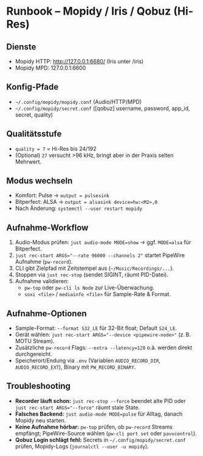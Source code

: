 # Runbook – Mopidy / Iris / Qobuz (Hi-Res)

## Dienste
- Mopidy HTTP: http://127.0.0.1:6680/ (Iris unter /iris)
- Mopidy MPD: 127.0.0.1:6600

## Konfig-Pfade
- `~/.config/mopidy/mopidy.conf` (Audio/HTTP/MPD)
- `~/.config/mopidy/secret.conf` ([qobuz] username, password, app_id, secret, quality)

## Qualitätsstufe
- `quality = 7` = Hi-Res bis 24/192
- (Optional) `27` versucht >96 kHz, bringt aber in der Praxis selten Mehrwert.

## Modus wechseln
- Komfort: Pulse → `output = pulsesink`
- Bitperfect: ALSA → `output = alsasink device=hw:<M2>,0`
- Nach Änderung: `systemctl --user restart mopidy`

## Aufnahme-Workflow
1. Audio-Modus prüfen: `just audio-mode MODE=show` → ggf. `MODE=alsa` für Bitperfect.
2. `just rec-start ARGS="--rate 96000 --channels 2"` startet PipeWire Aufnahme (`pw-record`).
3. CLI gibt Zielpfad mit Zeitstempel aus (`~/Music/Recordings/...`).
4. Stoppen via `just rec-stop` (sendet SIGINT, räumt PID-Datei).
5. Aufnahme validieren:
   - `pw-top` oder `pw-cli ls Node` zur Live-Überwachung.
   - `soxi <file>` / `mediainfo <file>` für Sample-Rate & Format.

## Aufnahme-Optionen
- Sample-Format: `--format S32_LE` für 32-Bit float; Default `S24_LE`.
- Gerät wählen: `just rec-start ARGS="--device <pipewire-node>"` (z. B. MOTU Stream).
- Zusätzliche `pw-record` Flags: `--extra --latency=128` o.ä. werden direkt durchgereicht.
- Speicherort/Endung via `.env` (Variablen `AUDIO_RECORD_DIR`, `AUDIO_RECORD_EXT`), Binary mit `PW_RECORD_BINARY`.

## Troubleshooting
- **Recorder läuft schon:** `just rec-stop --force` beendet alte PID oder `just rec-start ARGS="--force"` räumt stale State.
- **Falsches Backend:** `just audio-mode MODE=pulse` für Alltag, danach Mopidy neu starten.
- **Keine Aufnahme hörbar:** `pw-top` prüfen, ob `pw-record` Streams empfängt; PipeWire-Source wählen (`pw-cli port set` oder `pavucontrol`).
- **Qobuz Login schlägt fehl:** Secrets in `~/.config/mopidy/secret.conf` prüfen, Mopidy-Logs (`journalctl --user -u mopidy`).

